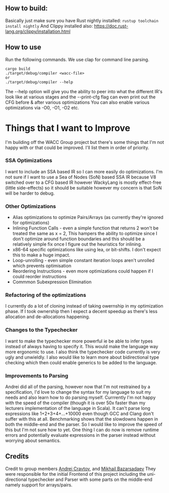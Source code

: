 ## How to build: 
Basically just make sure you have Rust nightly installed: `rustup toolchain install nightly`
And Clippy installed also: https://doc.rust-lang.org/clippy/installation.html

## How to use
Run the following commands. We use clap for command line parsing.
```
cargo build
./target/debug/compiler <wacc-file>
or
./target/debug/compiler --help 
```
The --help option will give you the ability to peer into what the different IR's look like
at various stages and the --print-cfg flag can even print out the CFG before & after various optimizations
You can also enable various optimizations via -O0, -O1, -O2 etc. 

# Things that I want to Improve
I'm building off the WACC Group project but there's some things that I'm not happy with or that could be improved. 
I'll list them in order of priority. 

### SSA Optimizations 
I want to include an SSA based IR so I can more easily do optimizations. I'm not sure if I want to use a Sea of Nodes (SoN)
based SSA IR because V8 switched over to a CFG based IR however WackyLang is mostly effect-free (little side-effects) 
so it should be suitable however my concern is that SoN will be harder to debug. 

### Other Optimizations
- Alias optimizations to optimize Pairs/Arrays (as currently they're ignored for optimizations)
- Inlining Function Calls - even a simple function that returns 2 won't be treated the same as x = 2, 
  This hampers the ability to optimize since I don't optimize around function boundaries
  and this should be a relatively simple fix once I figure out the heuristics for inlining. 
- x86-64 specific optimizations like using lea, or bit-shifts. I don't expect this to make a huge impact. 
- Loop-unrolling - even simple constant iteration loops aren't unrolled which prevents optimisation 
- Reordering Instructions - even more optimizations could happen if I could reorder instructions
- Commmon Subexpression Elimination 

### Refactoring of the optimizations
I currently do a lot of cloning instead of taking owernship in my optimization phase.
If I took ownership then I expect a decent speedup as there's less allocation and de-allocations happening.

### Changes to the Typechecker 
I want to make the typechecker more powerful ie be able to infer types instead of always having to specify it. 
This would make the language way more ergonomic to use. I also think the typechecker code currently is very ugly and unwieldly.
I also would like to learn more about bidirectional type checking which then could enable generics to be added to the language.

### Improvements to Parsing 
Andrei did all of the parsing, however now that I'm not restrained by a specification, I'd love to change the syntax for my language
to suit my needs and also learn how to do parsing myself. Currrently I'm not happy with the speed of the compiler 
(though it is over 50x faster than my lecturers implementation of the language in Scala). It can't parse long expressions like 
1+2+3+4+...+10000 even though GCC and Clang don't suffer with this at all. Benchmarking shows that the slowdowns happen in both the middle-end
and the parser. So I would like to improve the speed of this but I'm not sure how to yet. One thing I can do now is remove runtime errors 
and potentially evaluate expressions in the parser instead without worrying about semantics. 


## Credits
Credit to group members [Andrei Cravtov](https://github.com/AndreiCravtov), and [Mikhail Bazarsadaev](https://github.com/detterdfd16)
They were responsible for the initial Frontend of this project including the uni-directional typechecker and Parser with some 
parts on the middle-end namely support for arrays/pairs.
